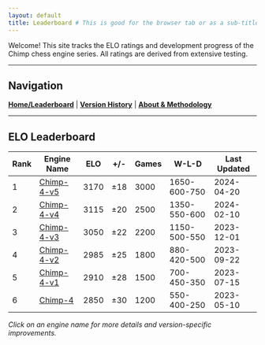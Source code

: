 ```yaml
---
layout: default
title: Leaderboard # This is good for the browser tab or as a sub-title if the theme uses it
---
```


<!-- The theme will already display "ChimpChess Engine Ratings" from _config.yml -->
<!-- So, remove the "# ChimpChess Engine Ratings" heading from here -->

Welcome! This site tracks the ELO ratings and development progress of the Chimp chess engine series. All ratings are derived from extensive testing.

---

## Navigation
[**Home/Leaderboard**](https://quackcoast.github.io/chimp-4) | [**Version History**](version-history.md) | [**About & Methodology**](about.md)

---

## ELO Leaderboard

| Rank | Engine Name         | ELO  | +/- | Games | W-L-D         | Last Updated |
|------|----------------------|------|-----|-------|---------------|--------------|
| 1    | [Chimp-4-v5](_engines/chimp-4-v5.md)  | 3170 | ±18 | 3000  | 1650-600-750  | 2024-04-20   |
| 2    | [Chimp-4-v4](_engines/chimp-4-v4.md)  | 3115 | ±20 | 2500  | 1350-550-600  | 2024-02-10   |
| 3    | [Chimp-4-v3](_engines/chimp-4-v3.md)  | 3050 | ±22 | 2200  | 1150-500-550  | 2023-12-01   |
| 4    | [Chimp-4-v2](_engines/chimp-4-v2.md)  | 2985 | ±25 | 1800  | 880-420-500   | 2023-09-22   |
| 5    | [Chimp-4-v1](_engines/chimp-4-v1.md)  | 2910 | ±28 | 1500  | 700-450-350   | 2023-07-15   |
| 6    | [Chimp-4](_engines/chimp-4.md)      | 2850 | ±30 | 1200  | 550-400-250   | 2023-05-10   |

*Click on an engine name for more details and version-specific improvements.*
